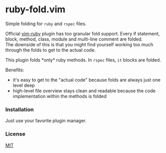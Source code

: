 # ruby-fold.vim

Simple folding for `ruby` and `rspec` files.

Official [vim-ruby](https://github.com/vim-ruby/vim-ruby) plugin has too
granular fold support. Every if statement, block, method, class, module and
multi-line comment are folded.<br/>
The downside of this is that you might find yourself working too much through
the folds to get to the actual code.

This plugin folds \*only* ruby methods. In `rspec` files, `it` blocks are
folded.

Benefits:
- it's easy to get to the "actual code" because folds are always just one level
  deep
- high-level file overview stays clean and readable because the code
  implementation within the methods is folded

### Installation

Just use your favorite plugin manager.

### License

[MIT](LICENSE.md)
